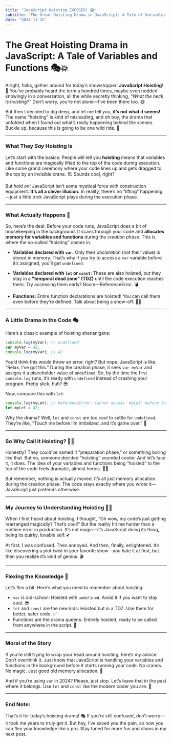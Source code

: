 ```yaml
---
title: "JavaScript Hoisting EXPOSED! 😱"
subtitle: "The Great Hoisting Drama in JavaScript: A Tale of Variables and Functions 🎭💥"
date: "2024-11-15"
---
```


# The Great Hoisting Drama in JavaScript: A Tale of Variables and Functions 🎭💥

Alright, folks, gather around for today’s showstopper: **JavaScript Hoisting**! 🎪 You’ve probably heard the term a hundred times, maybe even nodded knowingly in a conversation, all the while secretly thinking, *“What the heck is hoisting?”* Don’t worry, you’re not alone—I’ve been there too. 😅

But then I decided to dig deep, and let me tell you, **it’s not what it seems!** The name “hoisting” is kind of misleading, and oh boy, the drama that unfolded when I found out what’s really happening behind the scenes. Buckle up, because this is going to be one wild ride. 🎢

---

### What They *Say* Hoisting Is

Let’s start with the basics: People will tell you **hoisting** means that variables and functions are magically lifted to the top of the code during execution. Like some grand ceremony where your code lines up and gets dragged to the top by an invisible crane. 🏗️ Sounds cool, right?

But *hold on*! JavaScript isn’t some mystical force with construction equipment. **It’s all a clever illusion.** In reality, there’s no “lifting” happening—just a little trick JavaScript plays during the execution phase.

---

### What Actually Happens 🤔

So, here’s the deal: Before your code runs, JavaScript does a bit of housekeeping in the background. It scans through your code and **allocates memory for variables and functions** during the *creation phase*. This is where the so-called “hoisting” comes in.

- **Variables declared with `var`:** Only their *declaration* (not their value) is stored in memory. That’s why if you try to access a `var` variable before it’s assigned, you’ll get `undefined`.
  
- **Variables declared with `let` or `const`:** These are also hoisted, but they stay in a **"temporal dead zone" (TDZ)** until the code execution reaches them. Try accessing them early? Boom—ReferenceError. 💣

- **Functions:** Entire function declarations are hoisted! You can call them even before they’re defined. Talk about being a show-off. 🤹‍♂️

---

### A Little Drama in the Code 🎭

Here’s a classic example of hoisting shenanigans:

```javascript
console.log(myVar); // undefined
var myVar = 42;
console.log(myVar); // 42
```

You’d think this would throw an error, right? But nope. JavaScript is like, “Relax, I’ve got this.” During the creation phase, it sees `var myVar` and assigns it a placeholder value of `undefined`. So, by the time the first `console.log` runs, it’s ready with `undefined` instead of crashing your program. Pretty slick, huh? 😎

Now, compare this with `let`:

```javascript
console.log(myLet); // ReferenceError: Cannot access 'myLet' before initialization
let myLet = 42;
```

Why the drama? Well, `let` and `const` are too cool to settle for `undefined`. They’re like, “Touch me before I’m initialized, and it’s game over.” 🛑

---

### So Why Call It Hoisting? 🤷‍♂️

Honestly? They could’ve named it "preparation phase," or something boring like that. But no, someone decided “hoisting” sounded cooler. And let’s face it, it does. The idea of your variables and functions being “hoisted” to the top of the code feels dramatic, almost heroic. 🦸‍♂️

But remember, nothing is actually moved. It’s all just memory allocation during the creation phase. The code stays exactly where you wrote it—JavaScript just pretends otherwise.

---

### My Journey to Understanding Hoisting 🕵️‍♂️

When I first heard about hoisting, I thought, “Oh wow, my code’s just getting rearranged magically? That’s cool!” But the reality hit me harder than a runtime error in production. It’s not magic—it’s JavaScript doing its thing, being its quirky, lovable self. 💕

At first, I was confused. Then annoyed. And then, finally, enlightened. It’s like discovering a plot twist in your favorite show—you hate it at first, but then you realize it’s kind of genius. 🎬

---

### Flexing the Knowledge 💪

Let’s flex a bit. Here’s what you need to remember about hoisting:

- `var` is old-school: Hoisted with `undefined`. Avoid it if you want to stay cool. 😎
- `let` and `const` are the new kids: Hoisted but in a TDZ. Use them for better, safer code. ✅
- Functions are the drama queens: Entirely hoisted, ready to be called from anywhere in the script. 👑

---

### Moral of the Story

If you’re still trying to wrap your head around hoisting, here’s my advice: Don’t overthink it. Just know that JavaScript is handling your variables and functions in the background before it starts running your code. No cranes. No magic. Just good old memory allocation. 🧠

And if you’re using `var` in 2024? Please, just stop. Let’s leave that in the past where it belongs. Use `let` and `const` like the modern coder you are. 🚀

---

### End Note:

That’s it for today’s hoisting drama! 🎭 If you’re still confused, don’t worry—it took me years to truly get it. But hey, I’ve saved you the pain, so now you can flex your knowledge like a pro. Stay tuned for more fun and chaos in my next post.
